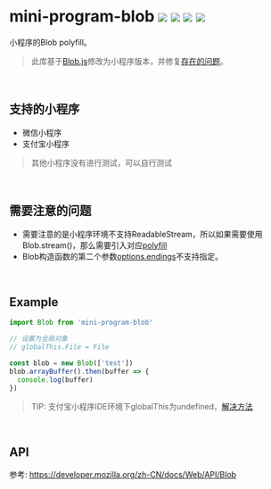 # mini-program-blob  ![](https://badgen.net/npm/v/mini-program-blob)  ![](https://badgen.net/npm/types/mini-program-blob) ![](https://badgen.net/npm/dt/mini-program-blob) ![](https://badgen.net/badge/language/typescript/blue)


小程序的Blob polyfill。  
> 此库基于[Blob.js](https://github.com/eligrey/Blob.js)修改为小程序版本，并修复[存在的问题](https://github.com/eligrey/Blob.js/pull/80)。

<br/>

## 支持的小程序
- 微信小程序
- 支付宝小程序
> 其他小程序没有进行测试，可以自行测试

<br/>

## 需要注意的问题
- 需要注意的是小程序环境不支持ReadableStream，所以如果需要使用Blob.stream()，那么需要引入对应[polyfill](https://github.com/MattiasBuelens/web-streams-polyfill)
- Blob构造函数的第二个参数[options.endings](https://developer.mozilla.org/zh-CN/docs/Web/API/Blob/Blob)不支持指定。

<br/>

## Example
```js
import Blob from 'mini-program-blob'

// 设置为全局对象
// globalThis.File = File

const blob = new Blob(['test'])
blob.arrayBuffer().then(buffer => {
  console.log(buffer)
})
```
> TIP: 支付宝小程序IDE环境下globalThis为undefined，[解决方法](https://github.com/zyrong/mini-program-polyfill/issues/1)  

<br/>

## API
参考: https://developer.mozilla.org/zh-CN/docs/Web/API/Blob
